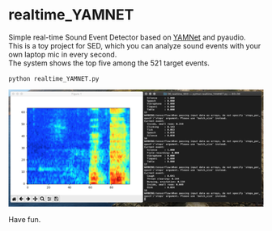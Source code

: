 # realtime_YAMNET
Simple real-time Sound Event Detector based on [YAMNet](https://github.com/tensorflow/models/tree/master/research/audioset/yamnet) and pyaudio.  
This is a toy project for SED, which you can analyze sound events with your own laptop mic in every second.  
The system shows the top five among the 521 target events.  

```
python realtime_YAMNET.py
```
![screenshot](./Screenshot.png)

Have fun.

